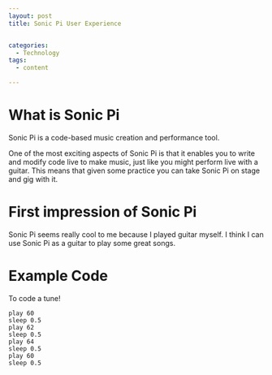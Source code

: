 ```yaml
---
layout: post
title: Sonic Pi User Experience


categories:
  - Technology
tags:
  - content

---
```


# What is Sonic Pi

Sonic Pi is a code-based music creation and performance tool.

One of the most exciting aspects of Sonic Pi is that it enables you to write and modify code live to make music, just like you might perform live with a guitar. This means that given some practice you can take Sonic Pi on stage and gig with it.


# First impression of Sonic Pi
Sonic Pi seems really cool to me because I played guitar myself. I think I can use Sonic Pi as a guitar to play some great songs. 


# Example Code
To code a tune! 
```
play 60
sleep 0.5
play 62
sleep 0.5
play 64
sleep 0.5
play 60
sleep 0.5
```